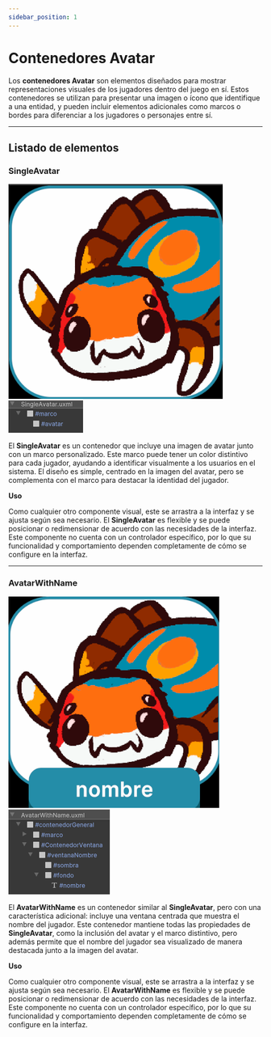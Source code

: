 ```yaml
---
sidebar_position: 1
---
```


# Contenedores Avatar

Los **contenedores Avatar** son elementos diseñados para mostrar representaciones visuales de los jugadores dentro del juego en sí. Estos contenedores se utilizan para presentar una imagen o ícono que identifique a una entidad, y pueden incluir elementos adicionales como marcos o bordes para diferenciar a los jugadores o personajes entre sí. 

---

## Listado de elementos

### SingleAvatar

![Ejemplo ](../../../../../static/juego-img/interfaz/componentes/contenedores/cAvatarSingleAvatar.png)![Ejemplo ](../../../../../static/juego-img/interfaz/componentes/contenedores/cAvatarSingleAvatar2.png)

El **SingleAvatar** es un contenedor que incluye una imagen de avatar junto con un marco personalizado. Este marco puede tener un color distintivo para cada jugador, ayudando a identificar visualmente a los usuarios en el sistema. El diseño es simple, centrado en la imagen del avatar, pero se complementa con el marco para destacar la identidad del jugador.

**Uso**

Como cualquier otro componente visual, este se arrastra a la interfaz y se ajusta según sea necesario. El **SingleAvatar** es flexible y se puede posicionar o redimensionar de acuerdo con las necesidades de la interfaz. Este componente no cuenta con un controlador específico, por lo que su funcionalidad y comportamiento dependen completamente de cómo se configure en la interfaz.

---

### AvatarWithName


![Ejemplo ](../../../../../static/juego-img/interfaz/componentes/contenedores/cAvatarWithName.png)![Ejemplo ](../../../../../static/juego-img/interfaz/componentes/contenedores/cAvatarWithName2.png)

El **AvatarWithName** es un contenedor similar al **SingleAvatar**, pero con una característica adicional: incluye una ventana centrada que muestra el nombre del jugador. Este contenedor mantiene todas las propiedades de **SingleAvatar**, como la inclusión del avatar y el marco distintivo, pero además permite que el nombre del jugador sea visualizado de manera destacada junto a la imagen del avatar.

**Uso**

Como cualquier otro componente visual, este se arrastra a la interfaz y se ajusta según sea necesario. El **AvatarWithName** es flexible y se puede posicionar o redimensionar de acuerdo con las necesidades de la interfaz. Este componente no cuenta con un controlador específico, por lo que su funcionalidad y comportamiento dependen completamente de cómo se configure en la interfaz.

